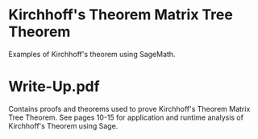 # Kirchhoff's Theorem Matrix Tree Theorem
Examples of Kirchhoff's theorem using SageMath.

# Write-Up.pdf
Contains proofs and theorems used to prove Kirchhoff's Theorem Matrix Tree Theorem. 
See pages 10-15 for application and runtime analysis of Kirchhoff's Theorem using Sage.
